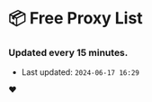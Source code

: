 # :package: Free Proxy List
### Updated every 15 minutes.

- Last updated: `2024-06-17 16:29`

:heart:
